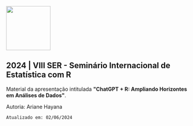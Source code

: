 <img src="https://ariane.quarto.pub/ser_2023/img/ser.png" align="center" width="120"/>

## 2024 | VIII SER - Seminário Internacional de Estatística com R

Material da apresentação intitulada **"ChatGPT + R: Ampliando Horizontes em Análises de Dados"**.

Autoria: Ariane Hayana

`Atualizado em: 02/06/2024`
